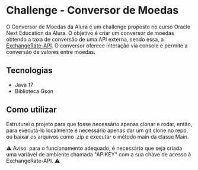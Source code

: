 # Challenge - Conversor de Moedas

O Conversor de Moedas da Alura é um challenge proposto no curso Oracle Next Education da Alura. O objetivo é criar um conversor de moedas obtendo a taxa de conversão de uma API externa, sendo essa, a [ExchangeRate-API](https://www.exchangerate-api.com/). O conversor oferece interação via console e permite a conversão de valores entre moedas.

## Tecnologias

- Java 17
- Biblioteca Gson

## Como utilizar

Estruturei o projeto para que fosse necessário apenas clonar e rodar, então, para executá-lo localmente é necessário apenas dar um git clone no repo, ou baixar os arquivos como .zip e executar o método main da classe Main.

⚠️ Aviso: para o funcionamento adequado, é necessário que seja criada uma variável de ambiente chamada "APIKEY" com a sua chave de acesso à ExchangeRate-API. ⚠️
